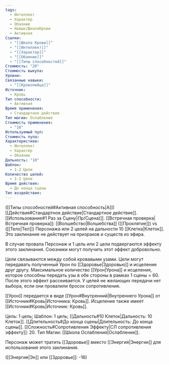 ```yaml
---
tags:
  - Интеллект
  - Характер
  - Обаяние
  - Навык/ШколаКрови
  - Активная
Ссылки:
  - "[[Школа Крови]]"
  - "[[Интеллект]]"
  - "[[Характер]]"
  - "[[Обаяние]]"
  - "[[Типы способностей]]"
Стоимость: "20"
Стоимость выкупа: 
Уровни: 
Связанные навыки:
  - "[[Кровопийца]]"
Источник:
  - Кровь
Тип способности:
  - Активная
Время применения:
  - Стандартное действие
Тип магии: Ослабление
Стоимость применения:
  - "16"
Используемый пул: 
Стоимость пула: 
Характеристики:
  - Интеллект
  - Характер
  - Обаяние
Дальность: "10"
Шаблон:
  - 1-2 Цели
Количество целей:
  - 1-2 Цели
Время действия:
  - До конца сцены
Тип воздействия:
---
```

([[Типы способностей#Активная способность|А]]) [[Действия#Стандартное действие|Стандартное действие]]. [[Использование#1 Раз за Сцену|(1р/Сцена)]]. [[Встречная проверка|Встречная проверка]]: [[Волшебство|Волшебства]] ([[Проклятие]]) vs ([[Тело|Тел]]) Персонажа или 2 целей на дальности 10 [[Клетка|Клеток]]. Это заклинание не действует на призраков и существ из эфира. 

В случае провала Персонаж и 1 цель или 2 цели подвергаются эффекту этого заклинания. Союзники могут получить этот эффект добровольно. 

Цели связываются между собой кровавыми узами. Цели могут передавать полученный Урон по [[Здоровье|Здоровью]] и исцеление друг другу.   Максимальное количество [[Урон|Урона]] и исцеления, которое способны передать узы в обе стороны в рамках 1 сцены = 60. После этого эффект рассеивается. У целей не желающих передачи нет выбора, если они провалили бросок сопротивления. 

[[Урон]] передается в виде [[Урон#Внутренний|Внутреннего Урона]] от [[Источник#Кровь|Источника: Кровь]]. Исцеление также имеет [[Источник#Кровь|Источник: Кровь]].

Цель: 1 цель; Шаблон: 1 цель; [[Дальность#10 Клеток|Дальность: 10 Клеток]]. [[Длительность#До конца сцены|Длительность: До конца сцены]]. 
[[Сложность#Cопротивления Эффекту|СЛ сопротивления эффекту]]: 20. 
Тип Магии: [[Школа Ослабления|Ослабление]]. 

Персонаж может тратить [[Здоровье]] вместо [[Энергия|Энергии]] для использования этого заклинания.

([[Энергия|Эн]] или [[Здоровье]]: -16)